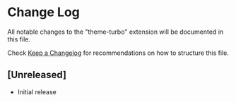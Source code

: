# Change Log

All notable changes to the "theme-turbo" extension will be documented in this file.

Check [Keep a Changelog](http://keepachangelog.com/) for recommendations on how to structure this file.

## [Unreleased]

- Initial release
